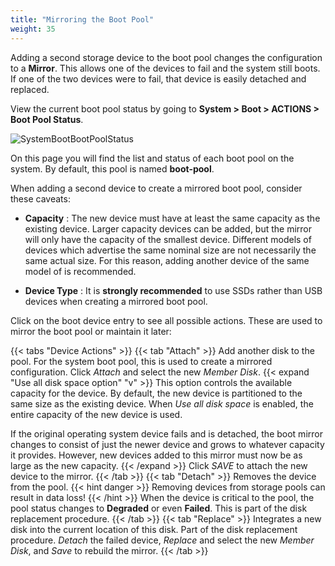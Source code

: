 ```yaml
---
title: "Mirroring the Boot Pool"
weight: 35
---
```


Adding a second storage device to the boot pool changes the configuration to a **Mirror**.
This allows one of the devices to fail and the system still boots.
If one of the two devices were to fail, that device is easily detached and replaced.

View the current boot pool status by going to **System > Boot > ACTIONS > Boot Pool Status**.

![SystemBootBootPoolStatus](/images/CORE/12.0/SystemBootBootPoolStatus.png "Boot Pool Status Example")

On this page you will find the list and status of each boot pool on the system.
By default, this pool is named **boot-pool**.

When adding a second device to create a mirrored boot pool, consider these caveats:

* **Capacity** : The new device must have at least the same capacity as the existing device.
  Larger capacity devices can be added, but the mirror will only have the capacity of the smallest device.
  Different models of devices which advertise the same nominal size are not necessarily the same actual size.
  For this reason, adding another device of the same model of is recommended.

* **Device Type** : It is **strongly recommended** to use SSDs rather than USB devices when creating a mirrored boot pool.

Click <i class="fa fa-ellipsis-v" aria-hidden="true" title="Options"></i> on the boot device entry to see all possible actions.
These are used to mirror the boot pool or maintain it later:

{{< tabs "Device Actions" >}}
{{< tab "Attach" >}}
Add another disk to the pool.
For the system boot pool, this is used to create a mirrored configuration.
Click *Attach* and select the new *Member Disk*.
{{< expand "Use all disk space option" "v" >}}
This option controls the available capacity for the device.
By default, the new device is partitioned to the same size as the existing device.
When *Use all disk space* is enabled, the entire capacity of the new device is used.

If the original operating system device fails and is detached, the boot mirror changes to consist of just the newer device and grows to whatever capacity it provides.
However, new devices added to this mirror must now be as large as the new capacity.
{{< /expand >}}
Click *SAVE* to attach the new device to the mirror.
{{< /tab >}}
{{< tab "Detach" >}}
Removes the device from the pool.
{{< hint danger >}}
Removing devices from storage pools can result in data loss!
{{< /hint >}}
When the device is critical to the pool, the pool status changes to **Degraded** or even **Failed**.
This is part of the disk replacement procedure.
{{< /tab >}}
{{< tab "Replace" >}}
Integrates a new disk into the current location of this disk.
Part of the disk replacement procedure.
*Detach* the failed device, *Replace* and select the new *Member Disk*, and *Save* to rebuild the mirror.
{{< /tab >}}
